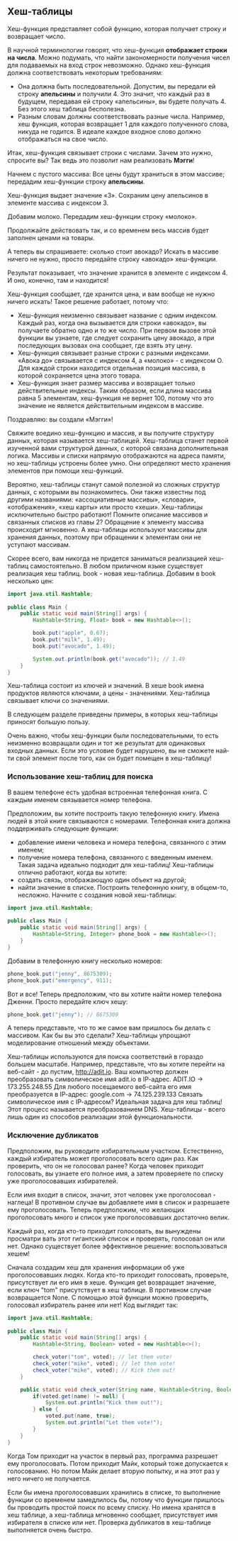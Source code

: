 ## Хеш-таблицы
Хеш-функция представляет собой функцию, которая получает строку и возвращает число.

В научной терминологии говорят, что хеш-функция **отображает строки на числа**. Можно подумать, что найти закономерности получения чисел для подаваемых на вход строк невозможно. Однако хеш-функция должна соответствовать некоторым требованиям:
* Она должна быть последовательной. Допустим, вы передали ей стро­ку **апельсины** и получили 4. Это значит, что каждый раз в будущем, передавая ей строку «апельсины», вы будете получать 4. Без этого хеш­ таблица бесполезна.
* Разным словам должны соответствовать разные числа. Например, хеш­ функция, которая возвращает 1 для каждого полученного слова, никуда не годится. В идеале каждое входное слово должно отображаться на свое число.

Итак, хеш-функция связывает строки с числами. Зачем это нужно, спросите вы? Так ведь это позволит нам реализовать **Мэгги**!

Начнем с пустого массива:
Все цены будут храниться в этом массиве; передадим хеш-функции строку **апельсины**.

Хеш-функция выдает значение «3». Сохраним цену апельсинов в элементе массива с индексом 3.

Добавим молоко. Передадим хеш-функции строку «молоко».

Продолжайте действовать так, и со временем весь массив будет заполнен ценами на товары.

А теперь вы спрашиваете: сколько стоит авокадо? Искать в массиве ничего не нужно, просто передайте строку «авокадо» хеш-функции.

Результат показывает, что значение хранится в элементе с индексом 4. И оно, конечно, там и находится!

Хеш-функция сообщает, где хранится цена, и вам вообще не нужно ничего искать! Такое решение работает, потому что:
* Хеш-функция неизменно связывает название с одним индексом. Каждый раз, когда она вызывается для строки «авокадо», вы получаете обратно одно и то же число. При первом вызове этой функции вы узнаете, где следует сохранить цену авокадо, а при последующих вызовах она со­общает, где взять эту цену.
* Хеш-функция связывает разные строки с разными индексами. «Авока­ до» связывается с индексом 4, а «молоко» - с индексом О. Для каждой строки находится отдельная позиция массива, в которой сохраняется цена этого товара.
* Хеш-функция знает размер массива и возвращает только действитель­ные индексы. Таким образом, если длина массива равна 5 элементам, хеш-функция не вернет 100, потому что это значение не является дей­ствительным индексом в массиве.

Поздравляю: вы создали «Мэгги»!

Свяжите воедино хеш-функцию и массив, и вы получите структуру данных, которая называется хеш-таблицей. Хеш-таблица станет первой изученной вами структурой данных, с которой связана дополнительная логика. Массивы и списки напрямую отображают­ся на адреса памяти, но хеш-таблицы устроены более умно. Они определяют место хранения элементов при помощи хеш-функций.

Вероятно, хеш-таблицы станут самой полезной из сложных структур дан­ных, с которыми вы познакомитесь. Они также известны под другими названиями: «ассоциативные массивы», «словари», «отображения», «хеш­ карты» или просто «хеши». Хеш-таблицы исключительно быстро работают! Помните описание массивов и связанных списков из главы 2? Обращение к элементу массива происходит мгновенно. А хеш-таблицы используют массивы для хранения данных, поэтому при обращении к элементам они не уступают массивам.

Скорее всего, вам никогда не придется заниматься реализацией хеш-таблиц самостоятельно. В любом приличном языке существует реализация хеш­ таблиц.
book - новая хеш-таблица. Добавим в book несколько цен:
```Java
import java.util.Hashtable;
 
public class Main {
    public static void main(String[] args) {
        Hashtable<String, Float> book = new Hashtable<>();

        book.put("apple", 0.67);
        book.put("milk", 1.49);
        book.put("avocado", 1.49);

        System.out.println(book.get("avocado")); // 1.49
    }
}
```
Хеш-таблица состоит из ключей и значений. В хеше book имена продуктов являются ключами, а цены - значениями. Хеш-таблица связывает ключи со значениями.

В следующем разделе приведены примеры, в которых хеш-таблицы приносят большую пользу.

Очень важно, чтобы хеш-функции были последова­тельными, то есть неизменно возвращали один и тот же результат для одинаковых входных данных. Если это условие будет нарушено, вы не сможете най­ти свой элемент после того, как он будет помещен в хеш-таблицу!

### Использование хеш-таблиц для поиска
В вашем телефоне есть удобная встроенная телефонная книга.
С каждым именем связывается номер телефона.

Предположим, вы хотите построить такую телефонную книгу. Имена людей в этой книге связываются с номерами. Телефонная книга должна поддер­живать следующие функции:
* добавление имени человека и номера телефона, связанного с этим име­нем;
* получение номера телефона, связанного с введенным именем.
Такая задача идеально подходит для хеш-таблиц! Хеш-таблицы отлично работают, когда вы хотите:
* создать связь, отображающую один объект на другой;
* найти значение в списке.
Построить телефонную книгу, в общем-то, несложно. Начните с создания новой хеш-таблицы:
```Java
import java.util.Hashtable;
 
public class Main {
    public static void main(String[] args) {
        Hashtable<String, Integer> phone_book = new Hashtable<>();
    }
}
```
Добавим в телефонную книгу несколько номеров:
```Java
phone_book.put("jenny", 8675309);
phone_book.put("emergency", 911);
```
Вот и все! Теперь предположим, что вы хотите найти номер телефона Джен­ни. Просто передайте ключ хешу:
```Java
phone_book.get("jenny"); // 8675309
```
А теперь представьте, что то же самое вам при­шлось бы делать с массивом.
Как бы вы это сделали? Хеш-таблицы упро­щают моделирование отношений между объ­ектами.

Хеш-таблицы используются для поиска соответствий в гораздо большем масштабе. Например, представьте, что вы хотите перейти на веб-сайт - до­ пустим, http://adit.io. Ваш компьютер должен преобразовать символическое имя adit.io в IР-адрес.
ADIT.IO -> 173.255.248.55
Для любого посещаемого веб-сайта его имя преобразуется в IР-адрес:
google.com -> 74.125.239.133
Связать символическое имя с IР-адресом? Идеальная задача для хеш­ таблиц! Этот процесс называется преобразованием DNS. Хеш-таблицы - всего лишь один из способов реализации этой функциональности.

### Исключение дубликатов
Предположим, вы руководите избирательным участ­ком. Естественно, каждый избиратель может про­голосовать всего один раз. Как проверить, что он не голосовал ранее? Когда человек приходит голосовать, вы узнаете его полное имя, а затем проверяете по спи­ску уже проголосовавших избирателей.

Если имя входит в список, значит, этот человек уже проголосовал - наглеца! В противном случае вы добавляете имя в список и разрешаете ему проголосовать. Теперь предположим, что желающих проголосовать много и список уже проголосовавших достаточно велик.

Каждый раз, когда кто-то приходит голосовать, вы вынуждены просматри­ вать этот гигантский список и проверять, голосовал он или нет. Однако существует более эффективное решение: воспользоваться хешем!

Сначала создадим хеш для хранения информации об уже проголосовавших людях.
Когда кто-то приходит голосовать, проверьте, присутствует ли его имя в хеше.
Функция get возвращает значение, если ключ "tom" присутствует в хеш­ таблице. В противном случае возвращается None. С помощью этой функции можно проверить, голосовал избиратель ранее или нет!
Код выглядит так:
```Java
import java.util.Hashtable;
 
public class Main {
    public static void main(String[] args) {
        Hashtable<String, Boolean> voted = new Hashtable<>();

        check_voter("tom", voted); // let them vote!
        check_voter("mike", voted); // let them vote!
        check_voter("mike", voted); // Kick them out!
    }

    public static void check_voter(String name, Hashtable<String, Boolean> voted) {
        if(voted.get(name) != null) {
            System.out.println("Kick them out!");
        } else {
            voted.put(name, true);
            System.out.println("Let them vote!");
        }
    }
}
```
Когда Том приходит на участок в первый раз, программа разрешает ему проголосовать. Потом приходит Майк, который тоже допускается к голосо­ванию. Но потом Майк делает вторую попытку, и на этот раз у него ничего не получается.

Если бы имена проголосовавших хранились в списке, то выполнение функции со временем замедлилось бы, потому что функции пришлось бы проводить простой поиск по всему списку. Но имена хранятся в хеш­ таблице, а хеш-таблица мгновенно сообщает, присутствует имя избирателя в списке или нет. Проверка дубликатов в хеш-таблице выполняется очень быстро.
